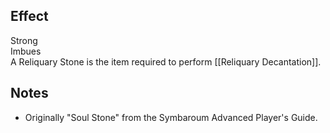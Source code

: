 ## Effect
Strong<br>Imbues <br>A Reliquary Stone is the item required to perform [[Reliquary Decantation]].
## Notes
* Originally "Soul Stone" from the Symbaroum Advanced Player's Guide.